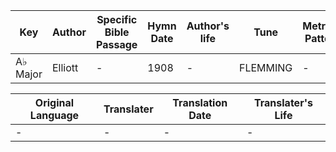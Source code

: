 Key | Author   | Specific Bible Passage     |Hymn Date |Author's life |Tune |Metrical Pattern   |Composer/Source
-- | --------- | ---------------------------|----------|--------------|-----|-------------------|-------------  
A♭ Major |Elliott |- |1908 |- |FLEMMING |- |F. Flemming

Original Language | Translater | Translation Date   | Translater's Life  
----------------- | --------- | --------------------|-------------     
\- |- |- |-
